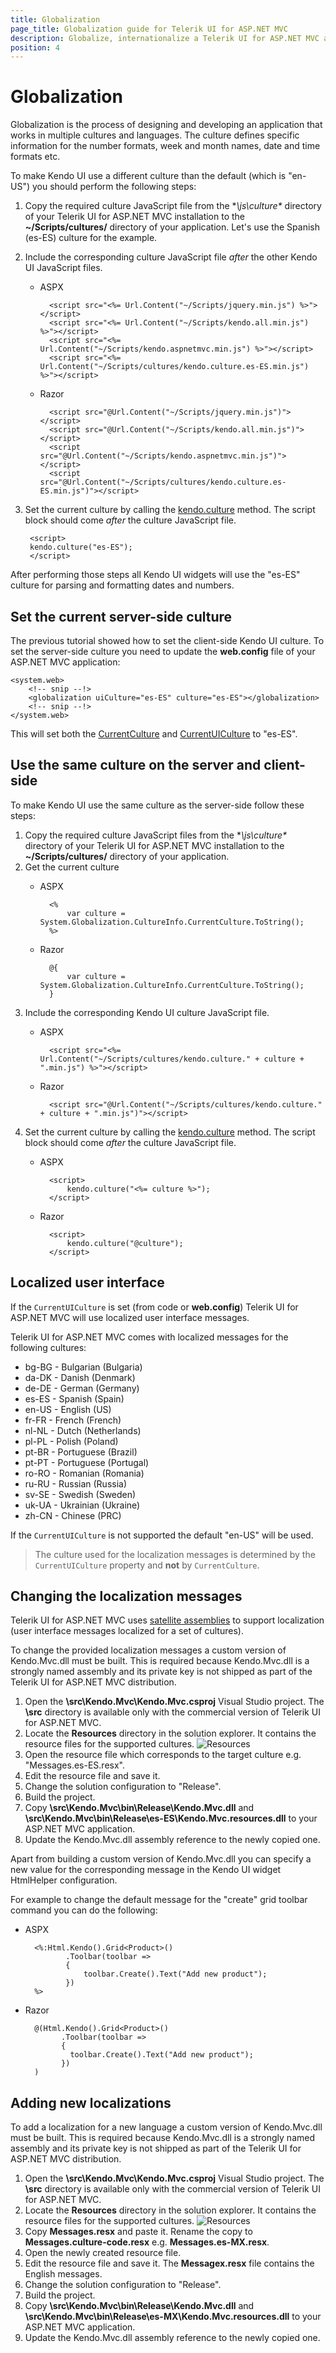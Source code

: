 ```yaml
---
title: Globalization
page_title: Globalization guide for Telerik UI for ASP.NET MVC
description: Globalize, internationalize a Telerik UI for ASP.NET MVC application
position: 4
---
```


# Globalization
Globalization is the process of designing and developing an application that works in multiple cultures and languages.
The culture defines specific information for the number formats, week and month names, date and time formats etc.

To make Kendo UI use a different culture than the default (which is "en-US") you should perform the following steps:

1. Copy the required culture JavaScript file from the **\js\culture\** directory of your Telerik UI for ASP.NET MVC installation
to the **~/Scripts/cultures/** directory of your application. Let's use the Spanish (es-ES) culture for the example.
1. Include the corresponding culture JavaScript file *after* the other Kendo UI JavaScript files.
    - ASPX

            <script src="<%= Url.Content("~/Scripts/jquery.min.js") %>"></script>
            <script src="<%= Url.Content("~/Scripts/kendo.all.min.js") %>"></script>
            <script src="<%= Url.Content("~/Scripts/kendo.aspnetmvc.min.js") %>"></script>
            <script src="<%= Url.Content("~/Scripts/cultures/kendo.culture.es-ES.min.js") %>"></script>
    - Razor

            <script src="@Url.Content("~/Scripts/jquery.min.js")"></script>
            <script src="@Url.Content("~/Scripts/kendo.all.min.js")"></script>
            <script src="@Url.Content("~/Scripts/kendo.aspnetmvc.min.js")"></script>
            <script src="@Url.Content("~/Scripts/cultures/kendo.culture.es-ES.min.js")"></script>
1. Set the current culture by calling the [kendo.culture](/api/framework/kendo#methods-culture) method. The script block should come *after* the culture JavaScript file.

        <script>
        kendo.culture("es-ES");
        </script>

After performing those steps all Kendo UI widgets will use the "es-ES" culture for parsing and formatting dates and numbers.

## Set the current server-side culture

The previous tutorial showed how to set the client-side Kendo UI culture. To set the server-side culture you need to update the
**web.config** file of your ASP.NET MVC application:

    <system.web>
        <!-- snip --!>
        <globalization uiCulture="es-ES" culture="es-ES"></globalization>
        <!-- snip --!>
    </system.web>

This will set both the [CurrentCulture](http://msdn.microsoft.com/en-us/library/system.globalization.cultureinfo.currentculture.aspx)
and [CurrentUICulture](http://msdn.microsoft.com/en-us/library/system.globalization.cultureinfo.currentuiculture.aspx) to "es-ES".

## Use the same culture on the server and client-side

To make Kendo UI use the same culture as the server-side follow these steps:

1. Copy the required culture JavaScript files from the **\js\culture\** directory of your Telerik UI for ASP.NET MVC installation
to the **~/Scripts/cultures/** directory of your application.
1. Get the current culture
    - ASPX

            <%
                var culture =  System.Globalization.CultureInfo.CurrentCulture.ToString();
            %>
    - Razor

            @{
                var culture =  System.Globalization.CultureInfo.CurrentCulture.ToString();
            }
1. Include the corresponding Kendo UI culture JavaScript file.
    - ASPX

            <script src="<%= Url.Content("~/Scripts/cultures/kendo.culture." + culture + ".min.js") %>"></script>
    - Razor

            <script src="@Url.Content("~/Scripts/cultures/kendo.culture." + culture + ".min.js")"></script>
1. Set the current culture by calling the [kendo.culture](/api/framework/kendo#methods-culture) method. The script block should come *after* the culture JavaScript file.
    - ASPX

            <script>
                kendo.culture("<%= culture %>");
            </script>
    - Razor

            <script>
                kendo.culture("@culture");
            </script>

## Localized user interface

If the `CurrentUICulture` is set (from code or **web.config**) Telerik UI for ASP.NET MVC will use localized user interface messages.

Telerik UI for ASP.NET MVC comes with localized messages for the following cultures:

- bg-BG - Bulgarian (Bulgaria)
- da-DK - Danish (Denmark)
- de-DE - German (Germany)
- es-ES - Spanish (Spain)
- en-US - English (US)
- fr-FR - French (French)
- nl-NL - Dutch (Netherlands)
- pl-PL - Polish (Poland)
- pt-BR - Portuguese (Brazil)
- pt-PT - Portuguese (Portugal)
- ro-RO - Romanian (Romania)
- ru-RU - Russian (Russia)
- sv-SE - Swedish (Sweden)
- uk-UA - Ukrainian (Ukraine)
- zh-CN - Chinese (PRC)

If the `CurrentUICulture` is not supported the default "en-US" will be used.

> The culture used for the localization messages is determined by the `CurrentUICulture` property and **not** by `CurrentCulture`.

## Changing the localization messages

Telerik UI for ASP.NET MVC uses [satellite assemblies](http://blogs.msdn.com/b/global_developer/archive/2011/07/22/introduction-to-satellite-assemblies.aspx) to support localization (user interface messages localized for a set of cultures).

To change the provided localization messages a custom version of Kendo.Mvc.dll must be built. This is required because Kendo.Mvc.dll is a strongly named assembly and its private key is not shipped as part of the Telerik UI for ASP.NET MVC distribution.

1. Open the **\src\Kendo.Mvc\Kendo.Mvc.csproj** Visual Studio project. The **\src** directory is available only with the commercial version of Telerik UI for ASP.NET MVC.
1. Locate the **Resources** directory in the solution explorer. It contains the resource files for the supported cultures.
![Resources](/using-kendo-with/aspnet-mvc/images/resources.png)
1. Open the resource file which corresponds to the target culture e.g. "Messages.es-ES.resx".
1. Edit the resource file and save it.
1. Change the solution configuration to "Release".
1. Build the project.
1. Copy **\src\Kendo.Mvc\bin\Release\Kendo.Mvc.dll** and **\src\Kendo.Mvc\bin\Release\es-ES\Kendo.Mvc.resources.dll** to your ASP.NET MVC application.
1. Update the Kendo.Mvc.dll assembly reference to the newly copied one.

Apart from building a custom version of Kendo.Mvc.dll you can specify a new value for the corresponding message in the Kendo UI widget HtmlHelper configuration.

For example to change the default message for the "create" grid toolbar command you can do the following:
- ASPX

        <%:Html.Kendo().Grid<Product>()
               .Toolbar(toolbar =>
               {
                   toolbar.Create().Text("Add new product");
               })
        %>
- Razor

        @(Html.Kendo().Grid<Product>()
              .Toolbar(toolbar =>
              {
                toolbar.Create().Text("Add new product");
              })
        )

## Adding new localizations

To add a localization for a new language a custom version of Kendo.Mvc.dll must be built. This is required because Kendo.Mvc.dll is a strongly named assembly and its private key is not shipped as part of the Telerik UI for ASP.NET MVC distribution.

1. Open the **\src\Kendo.Mvc\Kendo.Mvc.csproj** Visual Studio project. The **\src** directory is available only with the commercial version of Telerik UI for ASP.NET MVC.
1. Locate the **Resources** directory in the solution explorer. It contains the resource files for the supported cultures.
![Resources](/using-kendo-with/aspnet-mvc/images/resources.png)
1. Copy **Messages.resx** and paste it. Rename the copy to **Messages.culture-code.resx** e.g. **Messages.es-MX.resx**.
1. Open the newly created resource file.
1. Edit the resource file and save it. The **Messagex.resx** file contains the English messages.
1. Change the solution configuration to "Release".
1. Build the project.
1. Copy **\src\Kendo.Mvc\bin\Release\Kendo.Mvc.dll** and **\src\Kendo.Mvc\bin\Release\es-MX\Kendo.Mvc.resources.dll** to your ASP.NET MVC application.
1. Update the Kendo.Mvc.dll assembly reference to the newly copied one.


